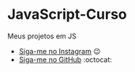 # JavaScript-Curso
 Meus projetos em JS

* [Siga-me no Instagram](https:/instagram.com/abi_pisa) :wink:
* [Siga-me no GitHub](https:/github.com/abiel-pisa) :octocat:
